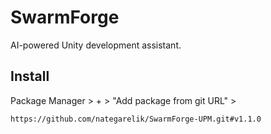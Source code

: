 # SwarmForge

AI-powered Unity development assistant.

## Install

Package Manager > + > "Add package from git URL" >
```
https://github.com/nategarelik/SwarmForge-UPM.git#v1.1.0
```